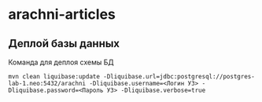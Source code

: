 # arachni-articles

## Деплой базы данных

Команда для деплоя схемы БД

```shell
mvn clean liquibase:update -Dliquibase.url=jdbc:postgresql://postgres-lab-1.neo:5432/arachni -Dliquibase.username=<Логин УЗ> -Dliquibase.password=<Пароль УЗ> -Dliquibase.verbose=true
```
